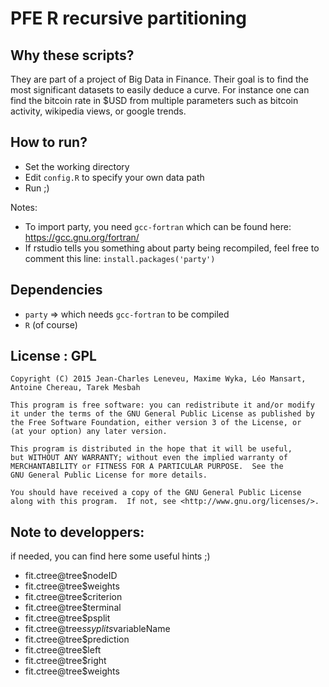 # PFE R recursive partitioning

## Why these scripts?
They are part of a project of Big Data in Finance. Their goal is to find the most significant datasets to easily deduce a curve. For instance one can find the bitcoin rate in $USD from multiple parameters such as bitcoin activity, wikipedia views, or google trends.

## How to run?
* Set the working directory
* Edit `config.R` to specify your own data path
* Run ;)

Notes:
* To import party, you need `gcc-fortran` which can be found here: https://gcc.gnu.org/fortran/
* If rstudio tells you something about party being recompiled, feel free to comment this line: `install.packages('party')`

## Dependencies
* `party` => which needs `gcc-fortran` to be compiled
* `R` (of course)

## License : GPL
    Copyright (C) 2015 Jean-Charles Leneveu, Maxime Wyka, Léo Mansart, Antoine Chereau, Tarek Mesbah

    This program is free software: you can redistribute it and/or modify
    it under the terms of the GNU General Public License as published by
    the Free Software Foundation, either version 3 of the License, or
    (at your option) any later version.

    This program is distributed in the hope that it will be useful,
    but WITHOUT ANY WARRANTY; without even the implied warranty of
    MERCHANTABILITY or FITNESS FOR A PARTICULAR PURPOSE.  See the
    GNU General Public License for more details.

    You should have received a copy of the GNU General Public License
    along with this program.  If not, see <http://www.gnu.org/licenses/>.

## Note to developpers:

if needed, you can find here some useful hints ;)

* fit.ctree@tree$nodeID
* fit.ctree@tree$weights
* fit.ctree@tree$criterion
* fit.ctree@tree$terminal
* fit.ctree@tree$psplit
* fit.ctree@tree$ssyplits$variableName
* fit.ctree@tree$prediction
* fit.ctree@tree$left
* fit.ctree@tree$right
* fit.ctree@tree$weights